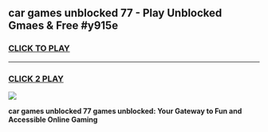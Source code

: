 
## car games unblocked 77 - Play Unblocked Gmaes & Free #y915e
<h3>
<a href="https://premium.freeplayer.one?title=car_games_unblocked_77&ref=01M">CLICK TO PLAY</a></h3>
<hr>

<h3>
<a href="https://premium.freeplayer.one?title=car_games_unblocked_77&ref=01M">CLICK 2 PLAY</a>
  
</h3>

<a href="https://premium.freeplayer.one?title=car_games_unblocked_77&ref=01M"><img src="https://clearcache.store/games.png"></a>


**car games unblocked 77 games unblocked: Your Gateway to Fun and Accessible Online Gaming**

